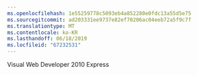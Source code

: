 ```yaml
---
ms.openlocfilehash: 1e55259778c5093eb4a852280e0fdc13a55d5e75
ms.sourcegitcommit: ad203331ee9737e82ef70206ac04eeb72a5f9c7f
ms.translationtype: MT
ms.contentlocale: ko-KR
ms.lasthandoff: 06/18/2019
ms.locfileid: "67232531"
---
```

Visual Web Developer 2010 Express